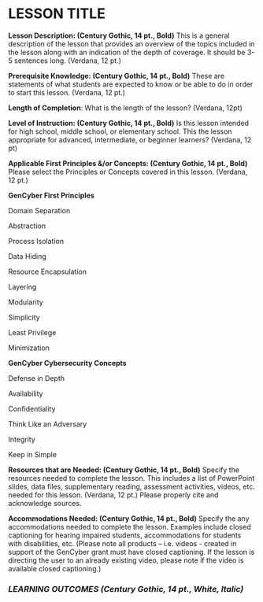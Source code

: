 # LESSON TITLE

**Lesson Description: (Century Gothic, 14 pt., Bold)**
This is a general description of the lesson that provides an overview of the topics included in the lesson along with an indication of the depth of coverage.  It should be 3-5 sentences long. (Verdana, 12 pt.)

**Prerequisite Knowledge: (Century Gothic, 14 pt., Bold)** These are statements of what students are expected to know or be able to do in order to start this lesson. (Verdana, 12 pt.)

**Length of Completion**: What is the length of the lesson? (Verdana, 12pt)

**Level of Instruction: (Century Gothic, 14 pt., Bold)** Is this lesson intended for high school, middle school, or elementary school. This the  lesson appropriate for advanced, intermediate, or beginner learners? (Verdana, 12 pt)

**Applicable First Principles &/or Concepts: (Century Gothic, 14 pt., Bold)** Please select the Principles or Concepts covered in this lesson. (Verdana, 12 pt.)

**GenCyber First Principles**

Domain Separation

Abstraction

Process Isolation

Data Hiding

Resource Encapsulation	

Layering

Modularity					

Simplicity

Least Privilege		

Minimization

**GenCyber Cybersecurity Concepts**

Defense in Depth

Availability

Confidentiality

Think Like an Adversary

Integrity

Keep in Simple

**Resources that are Needed: (Century Gothic, 14 pt., Bold)** Specify the resources needed to complete the lesson. This includes a list of PowerPoint slides, data files, supplementary reading, assessment activities, videos, etc. needed for this lesson. (Verdana, 12 pt.) Please properly cite and acknowledge sources.

**Accommodations Needed: (Century Gothic, 14 pt., Bold)** Specify the any accommodations needed to complete the lesson. Examples include closed captioning for hearing impaired students, accommodations for students with disabilities, etc.  (Please note all products – i.e. videos - created in support of the GenCyber grant must have closed captioning. If the lesson is directing the user to an already existing video, please note if the video is available closed captioning.)

### _LEARNING OUTCOMES (Century Gothic, 14 pt., White, Italic)_
